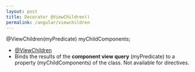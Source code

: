 ```yaml
---
layout: post
title: Decorator @ViewChildren()
permalink: /angular/viewchildren
---
```


@ViewChildren(myPredicate) myChildComponents;
* [@ViewChildren](https://angular.io/api/core/ViewChildren)
* Binds the results of the **component view query** (myPredicate) to a property (myChildComponents) of the class. Not available for directives.
